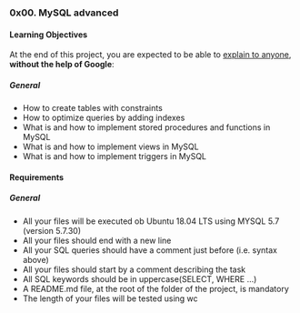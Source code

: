 <h3>0x00. MySQL advanced</h3>

<h4>Learning Objectives</h4>
<p>At the end of this project, you are expected to be able to <a href='https://intranet.alxswe.com/rltoken/NEA0Fr7muHfukl5lziVAhg'>explain to anyone</a>, <b>without the help of Google</b>:
<h5>General</h5>
<ul>
<li>How to create tables with constraints</li>
<li>How to optimize queries by adding indexes</li>
<li>What is and how to implement stored procedures and functions in MySQL</li>
<li>What is and how to implement views in MySQL</li>
<li>What is and how to implement triggers in MySQL</li>
</ul>

<h4>Requirements</h4>
<h5>General</h5>
<ul>
<li>All your files will be executed ob Ubuntu 18.04 LTS using MYSQL 5.7 (version 5.7.30)</li>
<li>All your files should end with a new line</li>
<li>All your SQL queries should have a comment just before (i.e. syntax above)</li>
<li>All your files should start by a comment describing the task</li>
<li>All SQL keywords should be in uppercase(SELECT, WHERE ...)</li>
<li>A README.md file, at the root of the folder of the project, is mandatory</li>
<li>The length of your files will be tested using wc</li>
</ul>
